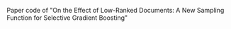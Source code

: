 Paper code of "On the Effect of Low-Ranked Documents: A New Sampling Function for Selective Gradient Boosting"
